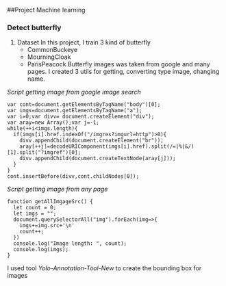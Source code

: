 ##Project Machine learning
### Detect butterfly
1. Dataset
  In this project, I train 3 kind of butterfly
    - CommonBuckeye
    - MourningCloak
    - ParisPeacock
  Butterfly images was taken from google and many pages.
  I created 3 utils for getting, converting type image, changing name.

  *Script getting image from google image search*
  ```
  var cont=document.getElementsByTagName("body")[0];
  var imgs=document.getElementsByTagName("a");
  var i=0;var divv= document.createElement("div");
  var aray=new Array();var j=-1;
  while(++i<imgs.length){
    if(imgs[i].href.indexOf("/imgres?imgurl=http")>0){
      divv.appendChild(document.createElement("br"));
      aray[++j]=decodeURIComponent(imgs[i].href).split(/=|%|&/)[1].split("?imgref")[0];
      divv.appendChild(document.createTextNode(aray[j]));
    }
  }
  cont.insertBefore(divv,cont.childNodes[0]);
  ```
  *Script getting image from any page*
  ```
  function getAllImgageSrc() {
    let count = 0;
    let imgs = "";
    document.querySelectorAll("img").forEach(img=>{
      imgs+=img.src+'\n'
      count++;
    })
    console.log("Image length: ", count);
    console.log(imgs);
  }
  ```
  I used tool *Yolo-Annotation-Tool-New* to create the bounding box for images